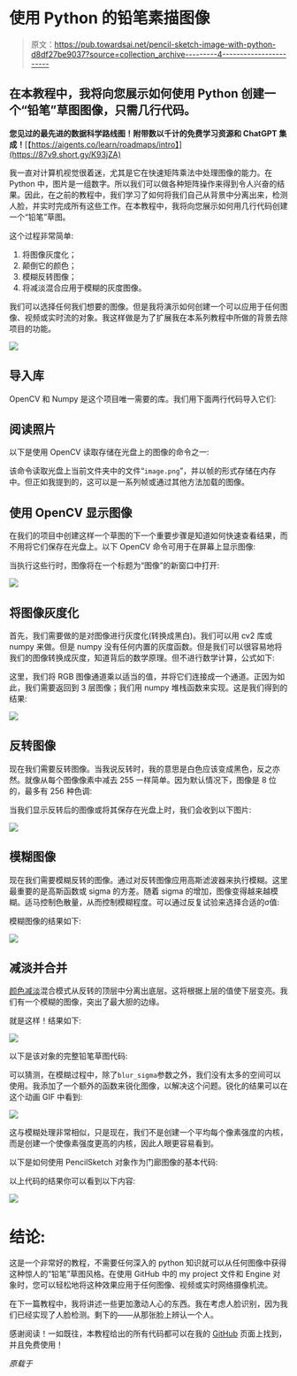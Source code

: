 # 使用 Python 的铅笔素描图像

> 原文：<https://pub.towardsai.net/pencil-sketch-image-with-python-d8df27be9037?source=collection_archive---------4----------------------->

## 在本教程中，我将向您展示如何使用 Python 创建一个“铅笔”草图图像，只需几行代码。

**您见过的最先进的数据科学路线图！附带数以千计的免费学习资源和 ChatGPT 集成！**[【https://aigents.co/learn/roadmaps/intro】](https://87v9.short.gy/K93jZA)

我一直对计算机视觉很着迷，尤其是它在快速矩阵乘法中处理图像的能力。在 Python 中，图片是一组数字。所以我们可以做各种矩阵操作来得到令人兴奋的结果。因此，在之前的教程中，我们学习了如何将我们自己从背景中分离出来，检测人脸，并实时完成所有这些工作。在本教程中，我将向您展示如何用几行代码创建一个“铅笔”草图。

这个过程非常简单:

1.  将图像灰度化；
2.  颠倒它的颜色；
3.  模糊反转图像；
4.  将减淡混合应用于模糊的灰度图像。

我们可以选择任何我们想要的图像。但是我将演示如何创建一个可以应用于任何图像、视频或实时流的对象。我这样做是为了扩展我在本系列教程中所做的背景去除项目的功能。

![](img/11eae86da60336e246d6d54261e6b694.png)

## 导入库

OpenCV 和 Numpy 是这个项目唯一需要的库。我们用下面两行代码导入它们:

## 阅读照片

以下是使用 OpenCV 读取存储在光盘上的图像的命令之一:

该命令读取光盘上当前文件夹中的文件“`image.png`”，并以帧的形式存储在内存中。但正如我提到的，这可以是一系列帧或通过其他方法加载的图像。

## 使用 OpenCV 显示图像

在我们的项目中创建这样一个草图的下一个重要步骤是知道如何快速查看结果，而不用将它们保存在光盘上。以下 OpenCV 命令可用于在屏幕上显示图像:

当执行这些行时，图像将在一个标题为“图像”的新窗口中打开:

![](img/5a869642edc300a66fa0c07797f549d6.png)

## 将图像灰度化

首先，我们需要做的是对图像进行灰度化(转换成黑白)。我们可以用 cv2 库或 numpy 来做。但是 numpy 没有任何内置的灰度函数。但是我们可以很容易地将我们的图像转换成灰度，知道背后的数学原理。但不进行数学计算，公式如下:

这里，我们将 RGB 图像通道乘以适当的值，并将它们连接成一个通道。正因为如此，我们需要返回到 3 层图像；我们用 numpy 堆栈函数来实现。这是我们得到的结果:

![](img/b0483748b2ef5c139ea6363cdf49d789.png)

## 反转图像

现在我们需要反转图像。当我说反转时，我的意思是白色应该变成黑色，反之亦然。就像从每个图像像素中减去 255 一样简单。因为默认情况下，图像是 8 位的，最多有 256 种色调:

当我们显示反转后的图像或将其保存在光盘上时，我们会收到以下图片:

![](img/59404e75e3d99ca75b728031f8050b1d.png)

## 模糊图像

现在我们需要模糊反转的图像。通过对反转图像应用高斯滤波器来执行模糊。这里最重要的是高斯函数或 sigma 的方差。随着 sigma 的增加，图像变得越来越模糊。适马控制色散量，从而控制模糊程度。可以通过反复试验来选择合适的σ值:

模糊图像的结果如下:

![](img/442cc7ae6e352337da11c7313557041a.png)

## 减淡并合并

[颜色减淡](https://en.wikipedia.org/wiki/Blend_modes)混合模式从反转的顶层中分离出底层。这将根据上层的值使下层变亮。我们有一个模糊的图像，突出了最大胆的边缘。

就是这样！结果如下:

![](img/7e2ba1784a56fcb5aa7ad0c341c47708.png)

以下是该对象的完整铅笔草图代码:

可以猜测，在模糊过程中，除了`blur_sigma`参数之外，我们没有太多的空间可以使用。我添加了一个额外的函数来锐化图像，以解决这个问题。锐化的结果可以在这个动画 GIF 中看到:

![](img/6a001f0bbe1626d7bc122ae9566c8090.png)

这与模糊处理非常相似，只是现在，我们不是创建一个平均每个像素强度的内核，而是创建一个使像素强度更高的内核，因此人眼更容易看到。

以下是如何使用 PencilSketch 对象作为门廊图像的基本代码:

以上代码的结果你可以看到以下内容:

![](img/9268380f7012a1ea7a52a94147e023d9.png)

# 结论:

这是一个非常好的教程，不需要任何深入的 python 知识就可以从任何图像中获得这种惊人的“铅笔”草图风格。在使用 GitHub 中的 my project 文件和 Engine 对象时，您可以轻松地将这种效果应用于任何图像、视频或实时网络摄像机流。

在下一篇教程中，我将讲述一些更加激动人心的东西。我在考虑人脸识别，因为我们已经实现了人脸检测。剩下的——从那张脸上辨认一个人。

感谢阅读！一如既往，本教程给出的所有代码都可以在我的 [GitHub](https://github.com/pythonlessons/background_removal) 页面上找到，并且免费使用！

*原载于*[](https://pylessons.com/pencil-sketch)